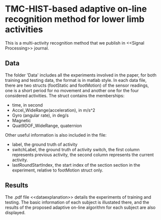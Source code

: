 # TMC-HIST-based adaptive on-line recognition method for lower limb activities
This is a multi-activity recognition method that we publish in &lt;&lt;Signal Processing>> journal. 
## Data
The folder 'Data' includes all the experiments involved in the paper, for both training and testing data, the format is in matlab style. In each data file, there are two structs (footStatic and footMotion) of the sensor readings, one is a short period for no movement and another one for the four considered activities. The struct contains the memberships:
 - time, in second
 - Accel_WideRange(acceleration), in m/s^2
 - Gyro (angular rate), in deg/s
 - Magnetic
 - Quat9DOF_WideRange, quaternion
    
Other useful information is also included in the file:
 - label, the ground truth of activity
 - switchLabel, the ground truth of activity switch, the first column represents previous activity, the second column represents the current activity.
  - lastRoundStartIndex, the start index of the section section in the experiment, relative to footMotion struct only.
## Results
The .pdf file &lt;&lt;dataexplanation>> details the experiments of training and testing. The basic information of each subject is illustated there, and the results of the proposed adaptive on-line algorithm  for each subject are also displayed.
